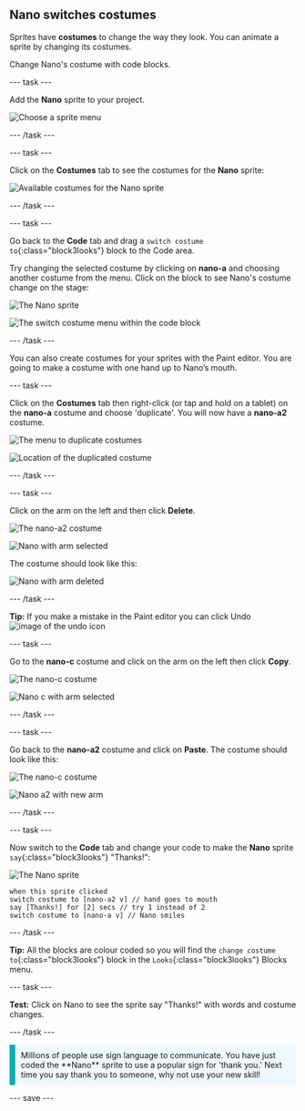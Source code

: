 ## Nano switches costumes

Sprites have **costumes** to change the way they look. You can animate a sprite by changing its costumes.

Change Nano's costume with code blocks.

--- task ---

Add the **Nano** sprite to your project.

![Choose a sprite menu](images/choose-sprite-menu.png)

--- /task ---

--- task ---

Click on the **Costumes** tab to see the costumes for the **Nano** sprite:

![Available costumes for the Nano sprite](images/nano-costumes.png)

--- /task ---

--- task ---

Go back to the **Code** tab and drag a `switch costume to`{:class="block3looks"} block to the Code area.

Try changing the selected costume by clicking on **nano-a** and choosing another costume from the menu. Click on the block to see Nano's costume change on the stage:

![The Nano sprite](images/nano-sprite.png)

![The switch costume menu within the code block](images/nano-switch-costume-menu.png)

--- /task ---

You can also create costumes for your sprites with the Paint editor. You are going to make a costume with one hand up to Nano’s mouth. 

--- task ---

Click on the **Costumes** tab then right-click (or tap and hold on a tablet) on the **nano-a** costume and choose 'duplicate'. You will now have a **nano-a2** costume.

![The menu to duplicate costumes](images/nano-duplicate-costume.png)

![Location of the duplicated costume](images/nano-a2-costume.png)

--- /task ---

--- task ---

Click on the arm on the left and then click **Delete**.

![The nano-a2 costume](images/nano-a2.png)

![Nano with arm selected](images/nano-arm-selected.png)

The costume should look like this:

![Nano with arm deleted](images/nano-arm-deleted.png)

--- /task ---

**Tip:** If you make a mistake in the Paint editor you can click Undo ![image of the undo icon](images/nano-undo.png)

--- task ---

Go to the **nano-c** costume and click on the arm on the left then click **Copy**.

![The nano-c costume](images/nano-c.png)

![Nano c with arm selected](images/nano-c-arm-selected.png)

--- /task ---

--- task ---

Go back to the **nano-a2** costume and click on **Paste**. The costume should look like this:

![The nano-c costume](images/nano-a2.png)

![Nano a2 with new arm](images/nano-a2-new-arm.png)

--- /task ---

--- task ---

Now switch to the **Code** tab and change your code to make the **Nano** sprite `say`{:class="block3looks"} "Thanks!":

![The Nano sprite](images/nano-sprite.png)

```blocks3
when this sprite clicked
switch costume to [nano-a2 v] // hand goes to mouth
say [Thanks!] for [2] secs // try 1 instead of 2
switch costume to [nano-a v] // Nano smiles
```
--- /task ---

**Tip:** All the blocks are colour coded so you will find the `change costume to`{:class="block3looks"} block in the `Looks`{:class="block3looks"} Blocks menu.

--- task ---

**Test:** Click on Nano to see the sprite say "Thanks!" with words and costume changes.

--- /task ---

<p style="border-left: solid; border-width:10px; border-color: #0faeb0; background-color: aliceblue; padding: 10px;">Millions of people use sign language to communicate. You have just coded the **Nano** sprite to use a popular sign for 'thank you.' Next time you say thank you to someone, why not use your new skill!
</p>

--- save ---
